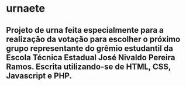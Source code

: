 # urnaete
<h2> Projeto de urna feita especialmente para a realização da votação para escolher o próximo grupo representante do grêmio estudantil da Escola Técnica Estadual José Nivaldo Pereira Ramos. Escrita utilizando-se de HTML, CSS, Javascript e PHP. </h2>
